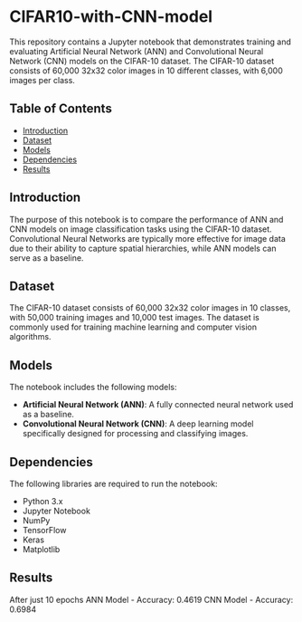 # CIFAR10-with-CNN-model

This repository contains a Jupyter notebook that demonstrates training and evaluating Artificial Neural Network (ANN) and Convolutional Neural Network (CNN) models on the CIFAR-10 dataset. The CIFAR-10 dataset consists of 60,000 32x32 color images in 10 different classes, with 6,000 images per class.

## Table of Contents
- [Introduction](#introduction)
- [Dataset](#dataset) 
- [Models](#models)
- [Dependencies](#dependencies)
- [Results](#results)
  
## Introduction
The purpose of this notebook is to compare the performance of ANN and CNN models on image classification tasks using the CIFAR-10 dataset. Convolutional Neural Networks are typically more effective for image data due to their ability to capture spatial hierarchies, while ANN models can serve as a baseline.

## Dataset
The CIFAR-10 dataset consists of 60,000 32x32 color images in 10 classes, with 50,000 training images and 10,000 test images. The dataset is commonly used for training machine learning and computer vision algorithms.

## Models
The notebook includes the following models:
- **Artificial Neural Network (ANN)**: A fully connected neural network used as a baseline.
- **Convolutional Neural Network (CNN)**: A deep learning model specifically designed for processing and classifying images.

## Dependencies
The following libraries are required to run the notebook:
- Python 3.x
- Jupyter Notebook
- NumPy
- TensorFlow
- Keras
- Matplotlib

## Results
After just 10 epochs
ANN Model - Accuracy: 0.4619
CNN Model - Accuracy: 0.6984

